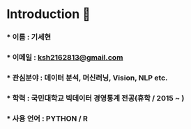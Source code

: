 # Introduction 👋

### * 이름 : 기세현

### * 이메일 : ksh2162813@gmail.com

### * 관심분야 : 데이터 분석, 머신러닝, Vision, NLP etc.

### * 학력 : 국민대학교 빅데이터 경영통계 전공(휴학 / 2015 ~ )

### * 사용 언어 : PYTHON / R
<!--
**kisehyun/kisehyun** is a ✨ _special_ ✨ repository because its `README.md` (this file) appears on your GitHub profile.

###
